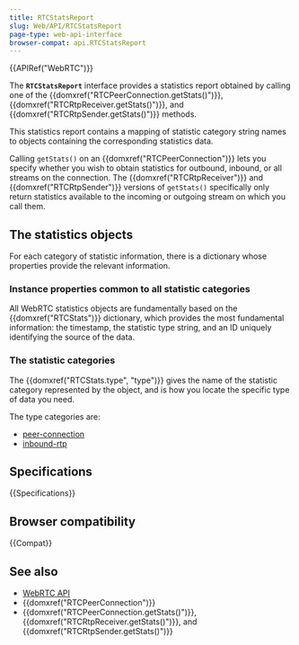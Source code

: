 ```yaml
---
title: RTCStatsReport
slug: Web/API/RTCStatsReport
page-type: web-api-interface
browser-compat: api.RTCStatsReport
---
```


{{APIRef("WebRTC")}}

The **`RTCStatsReport`** interface provides a statistics report obtained by calling one of the {{domxref("RTCPeerConnection.getStats()")}}, {{domxref("RTCRtpReceiver.getStats()")}}, and {{domxref("RTCRtpSender.getStats()")}} methods.

This statistics report contains a mapping of statistic category string names to objects containing the corresponding statistics data.

Calling `getStats()` on an {{domxref("RTCPeerConnection")}} lets you specify whether you wish to obtain statistics for outbound, inbound, or all streams on the connection. The {{domxref("RTCRtpReceiver")}} and {{domxref("RTCRtpSender")}} versions of `getStats()` specifically only return statistics available to the incoming or outgoing stream on which you call them.

## The statistics objects

For each category of statistic information, there is a dictionary whose properties provide the relevant information.

### Instance properties common to all statistic categories

All WebRTC statistics objects are fundamentally based on the {{domxref("RTCStats")}} dictionary, which provides the most fundamental information: the timestamp, the statistic type string, and an ID uniquely identifying the source of the data.

### The statistic categories

The {{domxref("RTCStats.type", "type")}} gives the name of the statistic category represented by the object, and is how you locate the specific type of data you need.

The type categories are:

- [peer-connection](/en-US/docs/Web/API/RTCStatsReport/peer-connection)
- [inbound-rtp](/en-US/docs/Web/API/RTCStatsReport/inbound-rtp)

## Specifications

{{Specifications}}

## Browser compatibility

{{Compat}}

## See also

- [WebRTC API](/en-US/docs/Web/API/WebRTC_API)
- {{domxref("RTCPeerConnection")}}
- {{domxref("RTCPeerConnection.getStats()")}}, {{domxref("RTCRtpReceiver.getStats()")}}, and {{domxref("RTCRtpSender.getStats()")}}
